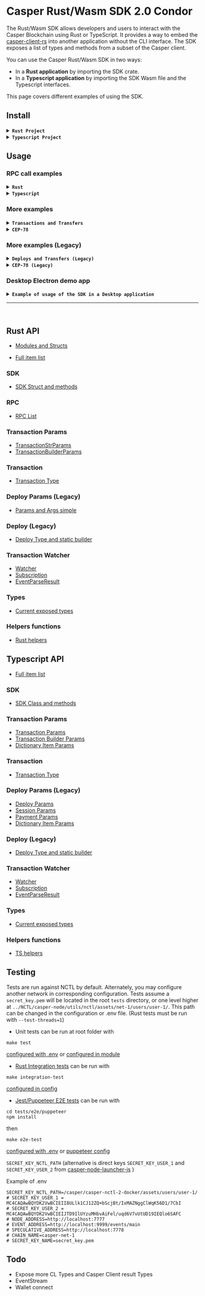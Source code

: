 # Casper Rust/Wasm SDK 2.0 Condor

The Rust/Wasm SDK allows developers and users to interact with the Casper Blockchain using Rust or TypeScript. It provides a way to embed the [casper-client-rs](https://github.com/casper-ecosystem/casper-client-rs) into another application without the CLI interface. The SDK exposes a list of types and methods from a subset of the Casper client.

You can use the Casper Rust/Wasm SDK in two ways:

- In a <strong>Rust application</strong> by importing the SDK crate.
- In a <strong>Typescript application</strong> by importing the SDK Wasm file and the Typescript interfaces.

This page covers different examples of using the SDK.

## Install

<details>
  <summary><strong><code>Rust Project</code></strong></summary>

## Rust Project

Add the SDK as a dependency of your project:

> Cargo.toml

```toml
casper-rust-wasm-sdk = { version = "2.0.0", git = "https://github.com/casper-ecosystem/rustSDK.git" }
```

## Usage

> main.rs

```rust
use casper_rust_wasm_sdk::{types::verbosity::Verbosity, SDK};

let sdk = SDK::new(
  Some("https://rpc.testnet.casperlabs.io".to_string()),
  Some(Verbosity::High)
);
```

</details>

<details>
  <summary><strong><code>Typescript Project</code></strong></summary>

## Typescript Project

You can directly use the content of the [pkg folder](pkg/) for a browser project or [pkg-nodejs](pkg-nodejs/) for a Node project.

Or you can use the [TODO][npm package](https://todo)

#### Build package with Wasm pack

If you want to compile the Wasm package from Rust you may need to install `wasm-pack` for ease of use.

```shell
curl https://rustwasm.github.io/wasm-pack/installer/init.sh -sSf | sh
```

```shell
$ make prepare
$ make pack
```

This will create a `pkg` and `pkg-nodejs` containing the Typescript interfaces. You can find more details about building the SDK for Javascript with `wasm-pack` in the [wasm-pack documention](https://rustwasm.github.io/docs/wasm-pack/commands/build.html).

This folder contains a Wasm binary, a JS wrapper file, Typescript types definitions, and a package.json file that you can load in your project.

```shell
$ tree pkg
pkg
├── casper_rust_wasm_sdk_bg.wasm
├── casper_rust_wasm_sdk_bg.wasm.d.ts
├── casper_rust_wasm_sdk.d.ts
├── casper_rust_wasm_sdk.js
├── LICENSE
├── package.json
└── README.md
```

## Usage

<details>
  <summary><strong><code>React</code></strong></summary>

## Web React

> package.json

```json
{
  "name": "my-react-app",
  "dependencies": {
    // This path is relative
    "casper-sdk": "file:pkg", // [TODO] Npm package
    ...
}
```

The React app needs to load the Wasm file through a dedicated `init()` method as per this example:

> App.tsx

```ts
import init, {
  SDK,
  Verbosity,
} from 'casper-sdk';

const node_address = 'https://rpc.testnet.casperlabs.io';
const verbosity = Verbosity.High;

function App() {
  const [wasm, setWasm] = useState(false);
  const fetchWasm = async () => {
    await init();
    setWasm(true);
  };

  useEffect(() => {
    initApp(); // take care here to initiate app only once and not on every effect
  }, []);

  const initApp = async () => {
  if (!wasm) {
    await fetchWasm();
  };

  const sdk = new SDK(node_address, verbosity);
  console.log(sdk);
  ...
}
```

#### Frontend React example

You can look at a very basic example of usage in the [React example app](examples/frontend/react/src/App.tsx).

```shell
$ cd ./examples/frontend/react
$ npm install
$ npm start
```

</details>
<details>
  <summary><strong><code>Angular</code></strong></summary>

## Web Angular

> package.json

```json
{
  "name": "my-angular-app",
  "dependencies": {
    // This path is relative
    "casper-sdk": "file:pkg", // [TODO] Npm package
    ...
}
```

The Angular app needs to load the Wasm file through a dedicated `init()` method as per this example. You can import it into a component through a service but it is advised to import it through a factory with the injection token [APP_INITIALIZER](https://angular.io/api/core/APP_INITIALIZER).

> wasm.factory.ts

```js
import init, { SDK, Verbosity } from 'casper-sdk';

export const SDK_TOKEN = new InjectionToken() < SDK > 'SDK';
export const WASM_ASSET_PATH =
  new InjectionToken() < string > 'wasm_asset_path';
export const NODE_ADDRESS = new InjectionToken() < string > 'node_address';
export const VERBOSITY = new InjectionToken() < Verbosity > 'verbosity';

type Params = {
  wasm_asset_path: string,
  node_address: string,
  verbosity: Verbosity,
};

export const fetchWasmFactory = async (params: Params): Promise<SDK> => {
  const wasm = await init(params.wasm_asset_path);
  return new SDK(params.node_address, params.verbosity);
};
```

> wasm.module.ts

```ts
import { NgModule } from '@angular/core';
import { CommonModule } from '@angular/common';
import { SDK_TOKEN, fetchWasmFactory, provideSafeAsync } from './wasm.factory';

const providers = provideSafeAsync(SDK_TOKEN, fetchWasmFactory);

@NgModule({
  imports: [CommonModule],
  providers,
})
export class WasmModule {}
```

You can look at a basic example of factory usage in the [Angular example app](examples/frontend/angular/libs/util/services/wasm/src/lib/wasm.factory.ts).

Add the SDK Wasm file to the assets of your project with the path parameter being ` wasm_asset_path:'assets/casper_rust_wasm_sdk_bg.wasm'`, Angular will then copy the file from `pkg` in `assets` on build making it available for the fetch Wasm factory.

> project.json

```json
"assets": [
  ...,
  {
    "input": "pkg",
    "glob": "casper_rust_wasm_sdk_bg.wasm",
    "output": "assets"
  }
]
```

#### Frontend Angular example

You can look at a more advanced example of usage in the [Angular example app](examples/frontend/angular/src/app/app.component.ts).

```shell
$ cd ./examples/frontend/angular
$ npm install
$ npm start
$ npm build
```

</details>

<details>
  <summary><strong><code>Node</code></strong></summary>

## Desktop Node

> package.json

```json
{
  "name": "my-node-app",
  "dependencies": {
    // This path is relative
    "casper-sdk": "file:pkg-nodejs", // [TODO] Npm package
    ...
}
```

The Node app loads the SDK with `require()`. You can find more details about building the SDK for [Node with wasm-pack](https://rustwasm.github.io/docs/wasm-bindgen/reference/deployment.html#nodejs).
Note that this method requires a version of Node.js with WebAssembly support, which is currently Node 8 and above.

> index.ts

```ts
// with require
const casper_sdk = require('casper-sdk');
const { SDK } = casper_sdk;

// or with import
import { SDK } from 'casper-sdk';

const node_address = 'https://rpc.integration.casperlabs.io';
const sdk = new SDK(node_address);
console.log(sdk);
```

#### Desktop Node example

You can look at a very basic example of usage in the [Node example app](examples/desktop/node/index.ts).

```shell
$ cd ./examples/desktop/node
$ npm install
$ npm start
```

</details>

</details>

## Usage

### RPC call examples

<details>
  <summary><strong><code>Rust</code></strong></summary>
<br>

You can find all RPC methods on the [RPC doc](https://casper-ecosystem.github.io/rustSDK/condor/api-rust/casper_rust_wasm_sdk/rpcs/). Below are several examples of RPC methods intended for use on Testnet.

#### Get transaction by transaction hash

```rust
use casper_rust_wasm_sdk::types::{
    transaction::Transaction, transaction_hash::TransactionHash,
};

let transaction_hash =
    TransactionHash::new("a8778b2e4bd1ad02c168329a1f6f3674513f4d350da1b5f078e058a3422ad0b9")
        .unwrap();

let finalized_approvals = true;
let get_transaction = sdk
    .get_transaction(transaction_hash, Some(finalized_approvals), None, None)
    .await;

let transaction: Transaction = get_transaction.unwrap().result.transaction.into();
let timestamp = transaction.timestamp();
let header = transaction.header();
let hash = transaction.hash();
println!("{timestamp} {header} {hash}");
```

#### Get deploy by deploy hash (legacy)

```rust
use casper_rust_wasm_sdk::types::deploy_hash::DeployHash;

let deploy_hash =
    DeployHash::new("a8778b2e4bd1ad02c168329a1f6f3674513f4d350da1b5f078e058a3422ad0b9")
        .unwrap();

let finalized_approvals = true;
let get_deploy = sdk
    .get_deploy(deploy_hash, Some(finalized_approvals), None, None)
    .await;

let deploy = get_deploy.unwrap().result.deploy;
let deploy_header = deploy.header();
let timestamp = deploy_header.timestamp();
println!("{timestamp}");
```

#### Get auction state information

```rust
let get_auction_info = sdk.get_auction_info(None, None, None).await;

let auction_state = get_auction_info.unwrap().result.auction_state;
let state_root_hash = auction_state.state_root_hash();
println!("{:?}", state_root_hash);
let block_height = auction_state.block_height();
println!("{block_height}");
```

#### Get peers from the network

```rust
let get_peers = sdk.get_peers(None, None).await;

let peers = get_peers.unwrap().result.peers;
for peer in &peers {
    println!("{:?}", peer)
}
```

#### Get the latest block information

```rust
let get_block = sdk.get_block(None, None, None).await;

let get_block = sdk.get_block(None, None, None).await;

let block = get_block
    .unwrap()
    .result
    .block_with_signatures
    .unwrap()
    .block;
let block_hash = block.hash();
println!("{:?}", block_hash);
println!("{:?}", block_hash);
```

You can find more examples by reading [Rust integration tests](../tests/integration/rust/src/tests/mod.rs).

</details>

<details>
  <summary><strong><code>Typescript</code></strong></summary>
<br>

You can find all RPC methods on the [RPC doc](https://casper-ecosystem.github.io/rustSDK/condor/api-wasm/classes/SDK.html). Below are several examples of RPC methods intended for use on Testnet.

#### Get transaction by transaction hash

```ts
import { Transaction } from 'casper-sdk';

const transaction_hash_as_string =
  '94b3e6253a4448138fb8b637bd0ca0604270d2f5664f7c221d67eae568fcd668';
const finalized_approvals = true;

const get_transaction_options = sdk.get_transaction_options({
  transaction_hash_as_string,
  finalized_approvals,
});

const transaction_result = await sdk.get_transaction(get_transaction_options);

const transaction: Transaction = transaction_result.transaction;
const timestamp = transaction.timestamp;
const header = transaction.header;
const hash = transaction.hash.toString();
console.log(timestamp, header, hash);
```

#### Get deploy by deploy hash (legacy)

```ts
const deploy_hash_as_string =
  'a8778b2e4bd1ad02c168329a1f6f3674513f4d350da1b5f078e058a3422ad0b9';
const finalized_approvals = true;

const get_deploy_options = sdk.get_deploy_options({
  deploy_hash_as_string,
  finalized_approvals,
});

const deploy_result = await sdk.get_deploy(get_deploy_options);

const deploy = deploy_result.deploy;
const timestamp = deploy.timestamp();
const header = deploy.toJson().header; // DeployHeader type not being exposed right now by the SDK you can convert every type to JSON
const hash = deploy.hash.toString();
console.log(timestamp, header, hash);
```

#### Get auction state information

```ts
const get_auction_info = await sdk.get_auction_info();

const auction_state = get_auction_info.auction_state;
const state_root_hash = auction_state.state_root_hash.toString();
const block_height = auction_state.block_height.toString();
console.log(state_root_hash, block_height);
```

#### Get peers from the network

```ts
const get_peers = await sdk.get_peers();

const peers = get_peers.peers;
peers.forEach((peer) => {
  console.log(peer);
});
```

#### Get the latest block information

```ts
const get_block = await sdk.get_block();

let block = get_block.block;
let block_hash = block.hash;
console.log(block_hash);
```

You can find more examples in [NodeJs examples](../examples/desktop/node/index.ts) or in the [Angular example app](../examples/frontend/angular/src/app/app.component.ts) or in the [React example app](../examples/frontend/react/src/App.tsx) or by reading [Puppeteer e2e tests](../tests/e2e/puppeteer/tests.spec.ts).

</details>

### More examples

<details>
  <summary><strong><code>Transactions and Transfers</code></strong></summary>
<br>

<details>
    <summary>Making a <strong>Transfer</strong> transaction</summary>

#### Rust

```rust
use casper_rust_wasm_sdk::types::transaction_params::transaction_str_params::TransactionStrParams;

pub const CHAIN_NAME: &str = "integration-test";
pub const PUBLIC_KEY: &str =
    "0169d8d607f3ba04c578140398ceb1bd5296c653f965256bd7097982b9026c5129";
pub const PAYMENT_AMOUNT: &str = "100000000";
pub const TRANSFER_AMOUNT: &str = "2500000000";
pub const TTL: &str = "1h";
pub const TARGET_ACCOUNT: &str =
    "01868e06026ba9c8695f6f3bb10d44782004dbc144ff65017cf484436f9cf7b0f6";

let transaction_params = TransactionStrParams::default();
transaction_params.set_chain_name(CHAIN_NAME);
transaction_params.set_initiator_addr(PUBLIC_KEY);
transaction_params.set_ttl(Some(TTL.to_string()));
transaction_params.set_payment_amount(PAYMENT_AMOUNT);

let make_transfer_transaction = sdk
    .make_transfer_transaction(
        None, // optional maybe_source
        TARGET_ACCOUNT,
        TRANSFER_AMOUNT,
        transaction_params,
        None, // optional transfer_id
    )
    .unwrap();
println!("{:?}", make_transfer_transaction.timestamp());
```

#### Typescript

```ts
import { TransactionStrParams } from 'casper-sdk';

const chain_name = 'integration-test';
const public_key =
  '0169d8d607f3ba04c578140398ceb1bd5296c653f965256bd7097982b9026c5129';
const secret_key = undefined;
const timestamp = getTimestamp(); // or Date.now().toString(); // or undefined
const ttl = '1h'; // or undefined
const payment_amount = '100000000';
const transfer_amount = '2500000000';
const target_account =
  '0187adb3e0f60a983ecc2ddb48d32b3deaa09388ad3bc41e14aeb19959ecc60b54';

const transaction_params = new TransactionStrParams(
  chain_name,
  public_key,
  secret_key,
  timestamp,
  ttl
);

transaction_params.payment_amount = payment_amount;

const make_transfer_transaction = sdk.make_transfer_transaction(
  undefined, // Optional maybe_source
  target_account,
  transfer_amount,
  transaction_params
);
const make_transfer_transaction_as_json = make_transfer_transaction.toJson();
console.log(make_transfer_transaction_as_json);
```

</details>

<details>
    <summary>Sending a <strong>Transfer</strong> transaction (alias for: make + put)</summary>
<br>

Sends a [`Transfer Transaction`] to the network for execution. (Alias for make_transfer_transaction + put_transaction)

#### Rust

```rust
use casper_rust_wasm_sdk::types::transaction_params::transaction_str_params::TransactionStrParams;

pub const CHAIN_NAME: &str = "integration-test";
pub const PUBLIC_KEY: &str =
    "0169d8d607f3ba04c578140398ceb1bd5296c653f965256bd7097982b9026c5129";
pub const SECRET_KEY: &str = r#"-----BEGIN PRIVATE KEY-----
-----END PRIVATE KEY-----"#;
pub const PAYMENT_AMOUNT: &str = "100000000";
pub const TRANSFER_AMOUNT: &str = "2500000000";
pub const TTL: &str = "1h";
pub const TARGET_ACCOUNT: &str =
    "01868e06026ba9c8695f6f3bb10d44782004dbc144ff65017cf484436f9cf7b0f6";

let transaction_params = TransactionStrParams::default();
transaction_params.set_chain_name(CHAIN_NAME);
transaction_params.set_secret_key(SECRET_KEY);
transaction_params.set_ttl(Some(TTL.to_string()));
transaction_params.set_payment_amount(PAYMENT_AMOUNT);

let transfer = sdk
    .transfer_transaction(
        None, // optional maybe_source
        TARGET_ACCOUNT,
        TRANSFER_AMOUNT,
        transaction_params,
        None, // optional transfer_id
        None,
        None,
    )
    .await;
println!("{:?}", transfer.as_ref().unwrap().result.transaction_hash.to_hex_string());
```

#### Typescript

```ts
import { TransactionStrParams, getTimestamp } from 'casper-sdk';

const chain_name = 'casper-net-1';
const public_key =
  '0169d8d607f3ba04c578140398ceb1bd5296c653f965256bd7097982b9026c5129';
const secret_key = `-----BEGIN PRIVATE KEY-----
-----END PRIVATE KEY-----`;
const timestamp = getTimestamp(); // or Date.now().toString(); // or undefined
const ttl = '1h'; // or undefined
const payment_amount = '100000000';
const transfer_amount = '2500000000';
const target_account =
  '0187adb3e0f60a983ecc2ddb48d32b3deaa09388ad3bc41e14aeb19959ecc60b54';

const transaction_params = new TransactionStrParams(
  chain_name,
  public_key,
  secret_key,
  timestamp,
  ttl
);

transaction_params.payment_amount = payment_amount;

const transfer_transaction_result = await sdk.transfer_transaction(
  undefined, // Optional maybe_source
  target_account,
  transfer_amount,
  transaction_params
);
const transfer_transaction_result_as_json =
  transfer_transaction_result.toJson();
console.log(transfer_transaction_result_as_json);
const transaction_hash =
  transfer_transaction_result.transaction_hash.toString();
console.log(transaction_hash);
```

</details>

<details>
    <summary>Making a <strong>Session</strong> transaction</summary>

#### Rust

```rust
use casper_rust_wasm_sdk::types::{
    addressable_entity_hash::AddressableEntityHash,
    transaction_params::{
        transaction_builder_params::TransactionBuilderParams,
        transaction_str_params::TransactionStrParams,
    },
};

pub const CHAIN_NAME: &str = "integration-test";
pub const PUBLIC_KEY: &str =
    "0169d8d607f3ba04c578140398ceb1bd5296c653f965256bd7097982b9026c5129";
pub const PAYMENT_AMOUNT: &str = "5000000000";
pub const ENTITY_HASH: &str =
    "5be5b0ef09a7016e11292848d77f539e55791cb07a7012fbc336b1f92a4fe743";
pub const ENTRY_POINT: &str = "set_variables";
pub const TTL: &str = "1h";

let transaction_params = TransactionStrParams::default();
transaction_params.set_chain_name(CHAIN_NAME);
transaction_params.set_initiator_addr(PUBLIC_KEY);
transaction_params.set_ttl(Some(TTL.to_string()));
transaction_params.set_payment_amount(PAYMENT_AMOUNT);

let entity_hash = AddressableEntityHash::new(ENTITY_HASH).unwrap();
let builder_params = TransactionBuilderParams::new_invocable_entity(entity_hash, ENTRY_POINT);

let transaction = sdk
    .make_transaction(builder_params, transaction_params)
    .unwrap();
println!("{:?}", transaction.timestamp());
```

#### Typescript

```ts
import {
  TransactionStrParams,
  TransactionBuilderParams,
  AddressableEntityHash,
} from 'casper-sdk';

const chain_name = 'integration-test';
const public_key =
  '0169d8d607f3ba04c578140398ceb1bd5296c653f965256bd7097982b9026c5129';
const payment_amount = '5000000000';
const entity_hash_hex_string =
  '5be5b0ef09a7016e11292848d77f539e55791cb07a7012fbc336b1f92a4fe743';
const entry_point = 'set_variables';

const transaction_params = new TransactionStrParams(chain_name, public_key);
transaction_params.payment_amount = payment_amount;

let entity_hash = new AddressableEntityHash(entity_hash_formatted_string);
let builder_params = TransactionBuilderParams.newInvocableEntity(
  entity_hash,
  entry_point
);

const transaction = sdk.make_transaction(builder_params, transaction_params);
const transaction_as_json = transaction.toJson();
console.log(transaction_as_json);
```

</details>

<details>
    <summary>Sending a <strong>Session</strong> transaction (alias for: make + put)</summary>
<br>

Sends a [`Transaction`] to the network for execution. (Alias for make_transaction + put_transaction)

#### Rust

```rust
let sdk = SDK::new(
    Some("http://127.0.0.1:11101".to_string()),
    Some(Verbosity::High),
);

use casper_rust_wasm_sdk::types::{
    addressable_entity_hash::AddressableEntityHash,
    transaction_params::{
        transaction_builder_params::TransactionBuilderParams,
        transaction_str_params::TransactionStrParams,
    },
};

pub const CHAIN_NAME: &str = "casper-net-1";
pub const PUBLIC_KEY: &str =
    "0169d8d607f3ba04c578140398ceb1bd5296c653f965256bd7097982b9026c5129";
pub const SECRET_KEY: &str = r#"-----BEGIN PRIVATE KEY-----
-----END PRIVATE KEY-----"#;
pub const PAYMENT_AMOUNT: &str = "5000000000";
pub const ENTITY_HASH: &str =
    "5be5b0ef09a7016e11292848d77f539e55791cb07a7012fbc336b1f92a4fe743";
pub const ENTRY_POINT: &str = "set_variables";
pub const TTL: &str = "1h";

let transaction_params = TransactionStrParams::default();
transaction_params.set_chain_name(CHAIN_NAME);
transaction_params.set_initiator_addr(PUBLIC_KEY);
transaction_params.set_secret_key(SECRET_KEY);
transaction_params.set_ttl(Some(TTL.to_string()));
transaction_params.set_payment_amount(PAYMENT_AMOUNT);

let entity_hash = AddressableEntityHash::new(ENTITY_HASH).unwrap();
let builder_params = TransactionBuilderParams::new_invocable_entity(entity_hash, ENTRY_POINT);

let transaction = sdk.transaction(builder_params, transaction_params, None, None).await;
println!(
    "{:?}",
    transaction.as_ref().unwrap().result.transaction_hash
);
```

#### Typescript

```ts
import {
  TransactionStrParams,
  TransactionBuilderParams,
  AddressableEntityHash,
} from 'casper-sdk';

const chain_name = 'casper-net-1';
const public_key =
  '0169d8d607f3ba04c578140398ceb1bd5296c653f965256bd7097982b9026c5129';
const secret_key = `-----BEGIN PRIVATE KEY-----
-----END PRIVATE KEY-----`;
const payment_amount = '5000000000';
const entity_hash_hex_string =
  '5be5b0ef09a7016e11292848d77f539e55791cb07a7012fbc336b1f92a4fe743';
const entry_point = 'set_variables';

const transaction_params = new TransactionStrParams(
  chain_name,
  public_key,
  secret_key
);
transaction_params.payment_amount = payment_amount;

let entity_hash = new AddressableEntityHash(entity_hash_hex_string);
let builder_params = TransactionBuilderParams.newInvocableEntity(
  entity_hash,
  entry_point
);

const transaction_result = await sdk.transaction(
  builder_params,
  transaction_params
);
const transaction_result_as_json = transaction_result.toJson();
console.log(transaction_result_as_json);
```

</details>

<details>
    <summary><strong>Put</strong> Transaction</summary>

#### Rust

Puts a [`Transaction`] to the network for execution.

```rust
use casper_rust_wasm_sdk::types::{
    addressable_entity_hash::AddressableEntityHash,
    transaction_params::{
        transaction_builder_params::TransactionBuilderParams,
        transaction_str_params::TransactionStrParams,
    },
};

pub const CHAIN_NAME: &str = "casper-net-1";
pub const SECRET_KEY: &str = r#"-----BEGIN PRIVATE KEY-----
-----END PRIVATE KEY-----"#;
let initiator_addr: &str = &public_key_from_secret_key(SECRET_KEY).unwrap();
pub const PAYMENT_AMOUNT: &str = "5000000000";
pub const ENTITY_HASH: &str =
    "5be5b0ef09a7016e11292848d77f539e55791cb07a7012fbc336b1f92a4fe743";
pub const ENTRY_POINT: &str = "set_variables";
pub const TTL: &str = "1h";

let transaction_params = TransactionStrParams::default();
transaction_params.set_chain_name(CHAIN_NAME);
transaction_params.set_initiator_addr(initiator_addr); // sender account
transaction_params.set_secret_key(SECRET_KEY);
transaction_params.set_ttl(Some(TTL.to_string())); // optional TTL
transaction_params.set_payment_amount(PAYMENT_AMOUNT);

let entity_hash = AddressableEntityHash::new(ENTITY_HASH).unwrap();
let builder_params = TransactionBuilderParams::new_invocable_entity(entity_hash, ENTRY_POINT);

let transaction = Transaction::new_session(builder_params, transaction_params).unwrap();

let put_transaction = sdk.put_transaction(transaction, None, None).await;
println!(
    "{:?}",
    put_transaction.as_ref().unwrap().result.transaction_hash
);
```

Puts a [`Transfer Transaction`] to the network for execution.

```rust
use casper_rust_wasm_sdk::types::transaction_params::transaction_str_params::TransactionStrParams;

pub const CHAIN_NAME: &str = "casper-net-1";
pub const SECRET_KEY: &str = r#"-----BEGIN PRIVATE KEY-----
-----END PRIVATE KEY-----"#;
let initiator_addr: &str = &public_key_from_secret_key(SECRET_KEY).unwrap();
pub const PAYMENT_AMOUNT: &str = "100000000";
pub const TRANSFER_AMOUNT: &str = "2500000000";
pub const TARGET_ACCOUNT: &str =
    "01868e06026ba9c8695f6f3bb10d44782004dbc144ff65017cf484436f9cf7b0f6";
pub const TTL: &str = "1h";

let transaction_params = TransactionStrParams::default();
transaction_params.set_chain_name(CHAIN_NAME);
transaction_params.set_initiator_addr(initiator_addr);
transaction_params.set_secret_key(SECRET_KEY);
transaction_params.set_payment_amount(PAYMENT_AMOUNT);
transaction_params.set_ttl(Some(TTL.to_string()));

let transfer_transaction = Transaction::new_transfer(
    None,
    TARGET_ACCOUNT,
    TRANSFER_AMOUNT,
    transaction_params,
    None,
)
.unwrap();

let put_transaction = sdk.put_transaction(transfer_transaction, None, None).await;
println!(
    "{:?}",
    put_transaction.as_ref().unwrap().result.transaction_hash
);
```

#### Typescript

Puts a [`Transaction`] to the network for execution.

```ts
import {
  TransactionStrParams,
  TransactionBuilderParams,
  AddressableEntityHash,
} from 'casper-sdk';

const chain_name = 'casper-net-1';
const public_key =
  '0169d8d607f3ba04c578140398ceb1bd5296c653f965256bd7097982b9026c5129';
const secret_key = `-----BEGIN PRIVATE KEY-----
-----END PRIVATE KEY-----`;
const payment_amount = '5000000000';
const entity_hash_formatted_string =
  'addressable-entity-5be5b0ef09a7016e11292848d77f539e55791cb07a7012fbc336b1f92a4fe743';
const entry_point = 'set_variables';

const transaction_params = new TransactionStrParams(
  chain_name,
  public_key,
  secret_key
);
transaction_params.payment_amount = payment_amount;

let entity_hash = AddressableEntityHash.fromFormattedStr(
  entity_hash_formatted_string
);
let builder_params = TransactionBuilderParams.newInvocableEntity(
  entity_hash,
  entry_point
);

const transaction = Transaction.newSession(builder_params, transaction_params);
const put_transaction_result = await sdk.put_transaction(transaction);
const put_transaction_result_as_json = put_transaction_result.toJson();
console.log(put_transaction_result_as_json);
```

Puts a [`Transfer Transaction`] to the network for execution.

```ts
import { Transaction, TransactionStrParams } from 'casper-sdk';

const chain_name = 'casper-net-1';
const public_key =
  '0169d8d607f3ba04c578140398ceb1bd5296c653f965256bd7097982b9026c5129';
const secret_key = `-----BEGIN PRIVATE KEY-----
-----END PRIVATE KEY-----`;
const payment_amount = '100000000';
const transfer_amount = '2500000000';
const target_account =
  '0187adb3e0f60a983ecc2ddb48d32b3deaa09388ad3bc41e14aeb19959ecc60b54';

const transfer_params = new TransactionStrParams(
  chain_name,
  public_key,
  secret_key
);

transfer_params.payment_amount = payment_amount;

const transfer_transaction = Transaction.newTransfer(
  undefined, // optional maybe_source
  target_account,
  transfer_amount,
  transfer_params
);

const put_transaction_result = await sdk.put_transaction(transfer_transaction);
const put_transaction_result_as_json = put_transaction_result.toJson();
console.log(put_transaction_result_as_json);
```

</details>

<details>
    <summary><strong>Sign</strong> Transaction</summary>

#### Rust

```rust
pub const SECRET_KEY: &str = "MC4CAQAwBQYDK2VwBCIEII8ULlk1CJ12ZQ+bScjBt/IxMAZNggClWqK56D1/7CbI";
... //  same code as 'Making a Session/Transfer Transaction' example
let unsigned_transaction = sdk.make_transaction(builder_params, transaction_params).unwrap();
let signed_transaction = unsigned_transaction.sign(SECRET_KEY);
```

#### Typescript

```ts
const secret_key = 'MC4CAQAwBQYDK2VwBCIEII8ULlk1CJ12ZQ+bScjBt/IxMAZNggClWqK56D1/7CbI';
... //  same code as 'Making a Session/Transfer Transaction' example
const unsigned_transaction = sdk.make_transaction(builder_params, transaction_params);
const signed_transaction = unsigned_transaction.sign(secret_key);
```

</details>

<details>
    <summary><strong>Wait</strong> Transaction</summary>

#### Rust

Developers using Rust can utilize the wait_transaction function to wait for a specific transaction event. This is achieved by providing the desired event URL, transaction hash, and an optional timeout duration. Once the transaction is processed, the resulting data, such as the transaction's cost, can be easily accessed and utilized in subsequent logic.

```rust
pub const DEFAULT_EVENT_ADDRESS: &str = "http://127.0.0.1:18101/events";

let transaction_hash = "c94ff7a9f86592681e69c1d8c2d7d2fed89fd1a922faa0ae74481f8458af2ee4";

let timeout_duration = None; // Some(30000) for 30s instead of default timeout duration of 60s

// Wait for transaction
let event_parse_result = sdk
    .wait_transaction(DEFAULT_EVENT_ADDRESS, &transaction_hash, timeout_duration)
    .await
    .unwrap();
let transaction_processed = event_parse_result.body.unwrap().get_transaction_processed();
println!("{:?}", transaction_processed);
```

#### Typescript

In TypeScript, the waitTransaction function provides a similar capability to wait for a specific transaction event. Developers can leverage this function by specifying the event address, transaction hash, and an optional timeout duration. The received EventParseResult object can then be processed to extract valuable information, such as the cost of the transaction.

```ts
const events_address = 'http://127.0.0.1:18101/events';

const transaction_hash =
  'c94ff7a9f86592681e69c1d8c2d7d2fed89fd1a922faa0ae74481f8458af2ee4';

const timeout_duration = undefined; // 30000 for 30s instead of default timeout duration of 60s

// Wait for transaction
const eventParseResult: EventParseResult = await sdk.waitTransaction(
  events_address,
  transaction_hash,
  timeout_duration
);
console.log(eventParseResult.body.transaction_processed);
const cost =
  eventParseResult.body?.transaction_processed?.execution_result.Success?.cost;
console.log(`transaction cost ${cost}`);
```

</details>

<details>
    <summary><strong>Watch</strong> Transaction</summary>

#### Rust

The watch_transaction functionality facilitates actively monitoring transaction events. By creating a transaction watcher, developers can subscribe to specific transaction hashes and define custom callback functions to handle these events. The watcher is then started, and as transaction events occur, the specified callback functions are executed. This mechanism enables real-time responsiveness to transaction events within Rust applications.

```rust
use casper_rust_wasm_sdk::watcher::{
    Subscription, EventHandlerFn,
};

pub const DEFAULT_EVENT_ADDRESS: &str = "http://127.0.0.1:18101/events";

let transaction_hash = "c94ff7a9f86592681e69c1d8c2d7d2fed89fd1a922faa0ae74481f8458af2ee4";

let timeout_duration = None; // Some(30000) for 30s instead of default timeout duration of 60s

// Creates a watcher instance
let mut watcher = sdk.watch_transaction(DEFAULT_EVENT_ADDRESS, timeout_duration);

// Create a callback function handler of your design
let event_handler_fn = get_event_handler_fn(transaction_hash.to_string());

let mut subscriptions: Vec<Subscription> = vec![];
subscriptions.push(Subscription::new(
    transaction_hash.to_string(),
    EventHandlerFn::new(event_handler_fn),
));

// Subscribe and start watching
let _ = watcher.subscribe(subscriptions);
let results = watcher.start().await;
watcher.stop();
println!("{:?}", results);
```

#### Typescript

Similarly, TypeScript developers can utilize the watchTransaction function to actively watch for transaction events on the Casper blockchain. By creating a transaction watcher and defining callback functions, developers can subscribe to specific transaction hashes and respond dynamically as events unfold.

```ts
import { EventParseResult, Subscription } from 'casper-sdk';

const events_address = 'http://127.0.0.1:18101/events';

const transaction_hash =
  'c94ff7a9f86592681e69c1d8c2d7d2fed89fd1a922faa0ae74481f8458af2ee4';

// Creates a watcher instance
const watcher = sdk.watchTransaction(events_address);

// Create a callback function handler of your design
const getEventHandlerFn = (transactionHash: string) => {
  const eventHandlerFn = (eventParseResult: EventParseResult) => {
    console.log(`callback for ${transactionHash}`);
    if (eventParseResult.err) {
      return false;
    } else if (
      eventParseResult.body?.transaction_processed?.execution_result.Success
    ) {
      console.log(
        eventParseResult.body?.transaction_processed?.execution_result.Success
      );
      return true;
    } else {
      console.error(
        eventParseResult.body?.transaction_processed?.execution_result.Failure
      );
      return false;
    }
  };
  return eventHandlerFn;
};

const eventHandlerFn = getEventHandlerFn(transaction_hash);

const subscription: Subscription = new Subscription(
  transaction_hash,
  eventHandlerFn
);
const subscriptions: Subscription[] = [subscription];

// Subscribe and start watching
watcher.subscribe(subscriptions);
const results = await watcher.start();
watcher.stop();
console.log(results);
```

</details>

</details>

<details>
    <summary><strong><code>CEP-78</code></strong></summary>

#### Install

- <strong>Rust</strong>

```rust
use casper_rust_wasm_sdk::{
    helpers::json_pretty_print,
    types::{
        transaction_hash::TransactionHash,
        transaction_params::transaction_str_params::TransactionStrParams,
    },
};

use std::{time, time::Duration};

pub const CHAIN_NAME: &str = "casper-net-1";
pub const PUBLIC_KEY: &str =
    "0169d8d607f3ba04c578140398ceb1bd5296c653f965256bd7097982b9026c5129";
pub const SECRET_KEY: &str = r#"-----BEGIN PRIVATE KEY-----
-----END PRIVATE KEY-----"#;
pub const ARGS_JSON: &str = r#"[
{"name": "collection_name", "type": "String", "value": "enhanced-nft-1"},
{"name": "collection_symbol", "type": "String", "value": "ENFT-1"},
{"name": "total_token_supply", "type": "U64", "value": 10},
{"name": "ownership_mode", "type": "U8", "value": 0},
{"name": "nft_kind", "type": "U8", "value": 1},
{"name": "allow_minting", "type": "Bool", "value": true},
{"name": "owner_reverse_lookup_mode", "type": "U8", "value": 0},
{"name": "nft_metadata_kind", "type": "U8", "value": 2},
{"name": "identifier_mode", "type": "U8", "value": 0},
{"name": "metadata_mutability", "type": "U8", "value": 0},
{"name": "events_mode", "type": "U8", "value": 1}
]"#;
pub const PAYMENT_AMOUNT_CONTRACT_CEP78: &str = "500000000000";
pub const CEP78_CONTRACT: &str = "cep78.wasm";
pub const DEPLOY_TIME: Duration = time::Duration::from_millis(45000);
pub const DEFAULT_EVENT_ADDRESS: &str = "http://127.0.0.1:18101/events";

let transaction_params = TransactionStrParams::default();
transaction_params.set_chain_name(CHAIN_NAME);
transaction_params.set_initiator_addr(PUBLIC_KEY);
transaction_params.set_secret_key(SECRET_KEY);
transaction_params.set_session_args_json(ARGS_JSON);
transaction_params.set_payment_amount(PAYMENT_AMOUNT_CONTRACT_CEP78);

let file_path = CEP78_CONTRACT;
let transaction_bytes = match read_wasm_file(file_path) {
    Ok(transaction_bytes) => transaction_bytes,
    Err(err) => {
        vec![]
        // return Err(format!("Error reading file {}: {:?}", file_path, err));
    }
};

let install = sdk
    .install(transaction_params, transaction_bytes.into(), None)
    .await;

let transaction_hash = install.as_ref().unwrap().result.transaction_hash;
println!("{:?}", transaction_hash);

let transaction_hash_as_string = transaction_hash.to_hex_string();
println!("wait transaction_hash {}", transaction_hash_as_string);
let event_parse_result: EventParseResult = sdk
    .wait_transaction(DEFAULT_EVENT_ADDRESS, &transaction_hash_as_string, None)
    .await
    .unwrap();
println!("{:?}", event_parse_result);

let finalized_approvals = true;

let get_transaction = sdk
    .get_transaction(
        transaction_hash.into(),
        Some(finalized_approvals),
        None,
        None,
    )
    .await
    .unwrap();
let result = json_pretty_print(
    get_transaction.result.transaction.approvals(),
    Some(Verbosity::Low),
);
println!("approvals {result}");

let result = transaction_hash.to_hex_string();
println!("processed transaction hash {result}");
```

with

```rust
fn read_wasm_file(file_path: &str) -> Result<Vec<u8>, io::Error> {
    let root_path = Path::new("./wasm/");
    let path = root_path.join(file_path);
    let mut file = File::open(path)?;
    let mut buffer = Vec::new();
    file.read_to_end(&mut buffer)?;
    Ok(buffer)
}
```

- <strong>Typescript</strong>

```ts
import {
  ...
  TransactionStrParams,
  publicKeyFromSecretKey,
  Bytes,
} from 'casper-sdk';

const chain_name = 'casper-net-1';
  const secret_key = `-----BEGIN PRIVATE KEY-----
-----END PRIVATE KEY-----`;
const initiator_addr = publicKeyFromSecretKey(secret_key);
const transaction_params = new TransactionStrParams(chain_name, initiator_addr, secret_key);
transaction_params.session_args_json = JSON.stringify([
  {"name": "collection_name", "type": "String", "value": "enhanced-nft-1"},
  {"name": "collection_symbol", "type": "String", "value": "ENFT-1"},
  {"name": "total_token_supply", "type": "U64", "value": 10},
  {"name": "ownership_mode", "type": "U8", "value": 0},
  {"name": "nft_kind", "type": "U8", "value": 1},
  {"name": "allow_minting", "type": "Bool", "value": true},
  {"name": "owner_reverse_lookup_mode", "type": "U8", "value": 0},
  {"name": "nft_metadata_kind", "type": "U8", "value": 2},
  {"name": "identifier_mode", "type": "U8", "value": 0},
  {"name": "metadata_mutability", "type": "U8", "value": 0},
  {"name": "events_mode", "type": "U8", "value": 1}
]);
transaction_params.payment_amount = '500000000000';

const buffer = await loadFile();
const wasm = buffer && new Uint8Array(buffer);
const wasmBuffer = wasm?.buffer;
if (!wasmBuffer) {
  console.error('Failed to read wasm file.');
  return;
}

const install_result = await sdk.install(
  transaction_params,
  Bytes.fromUint8Array(wasm)
);
const install_result_as_json = install_result.toJson();
console.log(install_result_as_json);
const transaction_hash = install_result.transaction_hash.toString();
console.log(transaction_hash);
```

with

```ts
async function loadFile() {
  try {
    const fileBuffer = await fs.readFile('cep78.wasm');
    return fileBuffer.buffer; // Returns an ArrayBuffer
  } catch (error) {
    throw new Error('Error reading file: ' + error.message);
  }
}
```

#### Mint

- <strong>Rust</strong>

```rust
use casper_rust_wasm_sdk::types::{
    addressable_entity_hash::AddressableEntityHash,
    transaction_params::{
        transaction_builder_params::TransactionBuilderParams,
        transaction_str_params::TransactionStrParams,
    },
};

pub const CHAIN_NAME: &str = "casper-net-1";
pub const PUBLIC_KEY: &str =
    "0169d8d607f3ba04c578140398ceb1bd5296c653f965256bd7097982b9026c5129";
pub const SECRET_KEY: &str = r#"-----BEGIN PRIVATE KEY-----
    -----END PRIVATE KEY-----"#;
pub const ENTITY_HASH: &str =
    "5be5b0ef09a7016e11292848d77f539e55791cb07a7012fbc336b1f92a4fe743";
pub const ENTRYPOINT_MINT: &str = "mint";
pub const TOKEN_OWNER: &str =
    "account-hash-878985c8c07064e09e67cc349dd21219b8e41942a0adc4bfa378cf0eace32611";
pub const PAYMENT_AMOUNT: &str = "5000000000";

let mut transaction_params = TransactionStrParams::default();
transaction_params.set_chain_name(CHAIN_NAME);
transaction_params.set_initiator_addr(PUBLIC_KEY);
transaction_params.set_secret_key(SECRET_KEY);
transaction_params.set_payment_amount(PAYMENT_AMOUNT);
let args = Vec::from([
    "token_meta_data:String='test_meta_data'".to_string(),
    format!("token_owner:Key='{TOKEN_OWNER}'").to_string(),
]);
transaction_params.set_session_args_simple(args);

let entity_hash = AddressableEntityHash::new(ENTITY_HASH).unwrap();
let builder_params =
    TransactionBuilderParams::new_invocable_entity(entity_hash, ENTRYPOINT_MINT);

let call_entrypoint = sdk
    .call_entrypoint(builder_params, transaction_params, None)
    .await;
let transaction_hash_result = call_entrypoint
    .as_ref()
    .unwrap()
    .result
    .transaction_hash;
let transaction_hash = transaction_hash_result.to_hex_string();
println!("watch transaction_hash {transaction_hash}");
```

- <strong>Typescript</strong>

```ts
import {
  ...
  TransactionStrParams,
  publicKeyFromSecretKey,
  Bytes,
  AddressableEntityHash,
} from 'casper-sdk';

const chain_name = 'casper-net-1';
const secret_key = '';
const initiator_addr = publicKeyFromSecretKey(secret_key);
const entity_hash_formatted_string =
  'addressable-entity-5be5b0ef09a7016e11292848d77f539e55791cb07a7012fbc336b1f92a4fe743';
const entry_point = 'mint';
const payment_amount = '5000000000';
const token_owner = 'account-hash-878985c8c07064e09e67cc349dd21219b8e41942a0adc4bfa378cf0eace32611';

const transaction_params = new TransactionStrParams(chain_name, initiator_addr, secret_key);
transaction_params.session_args_simple = ["token_meta_data:String='test_meta_data'", `token_owner:Key='${token_owner}'`];
transaction_params.payment_amount = payment_amount;

let entity_hash = AddressableEntityHash.fromFormattedStr(entity_hash_formatted_string);
let builder_params = TransactionBuilderParams.newInvocableEntity(entity_hash, entry_point);

const call_entrypoint_result = await sdk.call_entrypoint(
  builder_params,
  transaction_params
);
const call_entrypoint_result_as_json = call_entrypoint_result.toJson();
console.log(call_entrypoint_result_as_json);
const transaction_hash = call_entrypoint_result.transaction_hash.toString();
console.log(transaction_hash);
```

</details>

### More examples (Legacy)

<details>
  <summary><strong><code>Deploys and Transfers (Legacy)</code></strong></summary>
<br>

<details>
    <summary>Making a Transfer</summary>

#### Rust

```rust
use casper_rust_wasm_sdk::types::deploy_params::{
    deploy_str_params::DeployStrParams, payment_str_params::PaymentStrParams,
};

pub const CHAIN_NAME: &str = "integration-test";
pub const PUBLIC_KEY: &str =
    "0169d8d607f3ba04c578140398ceb1bd5296c653f965256bd7097982b9026c5129";
pub const PAYMENT_AMOUNT: &str = "100000000";
pub const TRANSFER_AMOUNT: &str = "2500000000";
pub const TTL: &str = "1h";
pub const TARGET_ACCOUNT: &str =
    "01868e06026ba9c8695f6f3bb10d44782004dbc144ff65017cf484436f9cf7b0f6";

let deploy_params = DeployStrParams::new(
    CHAIN_NAME,
    PUBLIC_KEY,            // sender account
    None,                  // optional secret key to sign transfer deploy
    None,                  // optional timestamp
    Some(TTL.to_string()), // optional TTL
);

let payment_params = PaymentStrParams::default();
payment_params.set_payment_amount(PAYMENT_AMOUNT);

let make_transfer = sdk
    .make_transfer(
        TRANSFER_AMOUNT,
        TARGET_ACCOUNT, // target account
        None,           // optional transfer_id
        deploy_params,
        payment_params,
    )
    .unwrap();
println!("{:?}", make_transfer.header().timestamp());
```

#### Typescript

```ts
import { DeployStrParams, PaymentStrParams, getTimestamp } from 'casper-sdk';

const chain_name = 'integration-test';
const public_key =
  '0169d8d607f3ba04c578140398ceb1bd5296c653f965256bd7097982b9026c5129';
const secret_key = undefined;
const timestamp = getTimestamp(); // or Date.now().toString(); // or undefined
const ttl = '1h'; // or undefined
const payment_amount = '100000000';
const transfer_amount = '2500000000';
const target_account =
  '0187adb3e0f60a983ecc2ddb48d32b3deaa09388ad3bc41e14aeb19959ecc60b54';

const deploy_params = new DeployStrParams(
  chain_name,
  public_key,
  secret_key,
  timestamp,
  ttl
);

const payment_params = new PaymentStrParams(payment_amount);

const transfer_deploy = sdk.make_transfer(
  transfer_amount,
  target_account,
  undefined, // transfer_id
  deploy_params,
  payment_params
);
const transfer_deploy_as_json = transfer_deploy.toJson();
console.log(transfer_deploy_as_json);
```

</details>

<details>
    <summary>Transfer</summary>
<br>

Sends a [`Transfer Deploy`] to the network for execution. (Alias for make_transfer + put_deploy)

#### Rust

```rust
use casper_rust_wasm_sdk::types::deploy_params::{
    deploy_str_params::DeployStrParams, payment_str_params::PaymentStrParams,
};

pub const CHAIN_NAME: &str = "integration-test";
pub const PUBLIC_KEY: &str =
    "0169d8d607f3ba04c578140398ceb1bd5296c653f965256bd7097982b9026c5129";
pub const SECRET_KEY: &str = r#"-----BEGIN PRIVATE KEY-----
-----END PRIVATE KEY-----"#;
pub const PAYMENT_AMOUNT: &str = "100000000";
pub const TRANSFER_AMOUNT: &str = "2500000000";
pub const TTL: &str = "1h";
pub const TARGET_ACCOUNT: &str =
    "01868e06026ba9c8695f6f3bb10d44782004dbc144ff65017cf484436f9cf7b0f6";

let deploy_params = DeployStrParams::new(
    CHAIN_NAME,
    PUBLIC_KEY, // sender account
    Some(SECRET_KEY.to_string()),
    None,                  // optional timestamp
    Some(TTL.to_string()), // optional TTL
);

let payment_params = PaymentStrParams::default();
payment_params.set_payment_amount(PAYMENT_AMOUNT);

let transfer = sdk
    .transfer(
        TRANSFER_AMOUNT,
        TARGET_ACCOUNT,
        None, // optional transfer_id
        deploy_params,
        payment_params,
        None,
        None,
    )
    .await;
println!("{:?}", transfer.as_ref().unwrap().result.deploy_hash.to_hex_string());
```

#### Typescript

```ts
import { DeployStrParams, PaymentStrParams, getTimestamp } from 'casper-sdk';

const chain_name = 'casper-net-1';
const public_key =
  '0169d8d607f3ba04c578140398ceb1bd5296c653f965256bd7097982b9026c5129';
const secret_key = `-----BEGIN PRIVATE KEY-----
-----END PRIVATE KEY-----`;
const timestamp = getTimestamp(); // or Date.now().toString(); // or undefined
const ttl = '1h'; // or undefined
const payment_amount = '100000000';
const transfer_amount = '2500000000';
const target_account =
  '0187adb3e0f60a983ecc2ddb48d32b3deaa09388ad3bc41e14aeb19959ecc60b54';

const deploy_params = new DeployStrParams(
  chain_name,
  public_key,
  secret_key,
  timestamp,
  ttl
);

const payment_params = new PaymentStrParams(payment_amount);

const transfer_result = await sdk.transfer(
  transfer_amount,
  target_account,
  undefined, // transfer_id
  deploy_params,
  payment_params
);
const transfer_result_as_json = transfer_result.toJson();
console.log(transfer_result_as_json);
console.log(transfer_result.deploy_hash.toString());
```

</details>

<details>
    <summary>Making a Deploy</summary>

#### Rust

```rust
use casper_rust_wasm_sdk::types::deploy_params::{
    deploy_str_params::DeployStrParams, payment_str_params::PaymentStrParams,
    session_str_params::SessionStrParams,
};

pub const CHAIN_NAME: &str = "integration-test";
pub const PUBLIC_KEY: &str =
    "0169d8d607f3ba04c578140398ceb1bd5296c653f965256bd7097982b9026c5129";
pub const PAYMENT_AMOUNT: &str = "5000000000";
pub const CONTRACT_HASH: &str =
    "hash-5be5b0ef09a7016e11292848d77f539e55791cb07a7012fbc336b1f92a4fe743";
pub const ENTRY_POINT: &str = "set_variables";
pub const TTL: &str = "1h";

let deploy_params = DeployStrParams::new(
    CHAIN_NAME,
    PUBLIC_KEY,            // sender account
    None,                  // optional secret key to sign deploy
    None,                  // optional timestamp
    Some(TTL.to_string()), // optional TTL
);

let session_params = SessionStrParams::default();
session_params.set_session_hash(CONTRACT_HASH);
session_params.set_session_entry_point(ENTRY_POINT);

let payment_params = PaymentStrParams::default();
payment_params.set_payment_amount(PAYMENT_AMOUNT);

let deploy = awaitsdk
    .make_deploy(deploy_params, session_params, payment_params)
    .unwrap();
println!("{:?}", deploy.header().timestamp());
```

#### Typescript

```ts
import {
  DeployStrParams,
  PaymentStrParams,
  SessionStrParams,
} from 'casper-sdk';

const chain_name = 'integration-test';
const public_key =
  '0169d8d607f3ba04c578140398ceb1bd5296c653f965256bd7097982b9026c5129';
const payment_amount = '5000000000';
const contract_hash =
  'hash-5be5b0ef09a7016e11292848d77f539e55791cb07a7012fbc336b1f92a4fe743';

const deploy_params = new DeployStrParams(chain_name, public_key);

const session_params = new SessionStrParams();
session_params.session_hash = contract_hash;
session_params.session_entry_point = 'set_variables';

const payment_params = new PaymentStrParams(payment_amount);

const deploy = sdk.make_deploy(deploy_params, session_params, payment_params);
const deploy_as_json = deploy.toJson();
console.log(deploy_as_json);
```

</details>

<details>
    <summary>Deploy</summary>
<br>

Sends a [`Deploy`] to the network for execution. (Alias for make_deploy + put_deploy)

#### Rust

```rust
let sdk = SDK::new(
    Some("http://127.0.0.1:11101".to_string()),
    Some(Verbosity::High),
);

use casper_rust_wasm_sdk::types::deploy_params::{
    deploy_str_params::DeployStrParams, payment_str_params::PaymentStrParams,
    session_str_params::SessionStrParams,
};

pub const CHAIN_NAME: &str = "casper-net-1";
pub const PUBLIC_KEY: &str =
    "0169d8d607f3ba04c578140398ceb1bd5296c653f965256bd7097982b9026c5129";
pub const SECRET_KEY: &str = r#"-----BEGIN PRIVATE KEY-----
-----END PRIVATE KEY-----"#;
pub const PAYMENT_AMOUNT: &str = "5000000000";
pub const CONTRACT_HASH: &str =
    "hash-6646c99b3327954b47035bbc31343d9d96a833a9fc9c8c6d809b29f2482b0abf";
pub const ENTRY_POINT: &str = "set_variables";
pub const TTL: &str = "1h";

let deploy_params = DeployStrParams::new(
    CHAIN_NAME,
    PUBLIC_KEY, // sender account
    Some(SECRET_KEY.to_string()),
    None,                  // optional timestamp
    Some(TTL.to_string()), // optional TTL
);

let session_params = SessionStrParams::default();
session_params.set_session_hash(CONTRACT_HASH);
session_params.set_session_entry_point(ENTRY_POINT);

let payment_params = PaymentStrParams::default();
payment_params.set_payment_amount(PAYMENT_AMOUNT);

let deploy = sdk
    .deploy(deploy_params, session_params, payment_params, None, None)
    .await;
println!("{:?}", deploy.as_ref().unwrap().result.deploy_hash);
```

#### Typescript

```ts
import {
  DeployStrParams,
  PaymentStrParams,
  SessionStrParams,
} from 'casper-sdk';

const chain_name = 'casper-net-1';
const public_key =
  '0169d8d607f3ba04c578140398ceb1bd5296c653f965256bd7097982b9026c5129';
const secret_key = `-----BEGIN PRIVATE KEY-----
-----END PRIVATE KEY-----`;
const payment_amount = '5000000000';
const contract_hash =
  'hash-5be5b0ef09a7016e11292848d77f539e55791cb07a7012fbc336b1f92a4fe743';

const deploy_params = new DeployStrParams(chain_name, public_key, secret_key);

const session_params = new SessionStrParams();
session_params.session_hash = contract_hash;
session_params.session_entry_point = 'set_variables';

const payment_params = new PaymentStrParams(payment_amount);

const deploy_result = await sdk.deploy(
  deploy_params,
  session_params,
  payment_params
);
const deploy_result_as_json = deploy_result.toJson();
console.log(deploy_result_as_json);
```

</details>

<details>
    <summary>Put Deploy</summary>

#### Rust

Puts a [`Deploy`] to the network for execution.

```rust
use casper_rust_wasm_sdk::types::{
    deploy::Deploy,
    deploy_params::{
        deploy_str_params::DeployStrParams, payment_str_params::PaymentStrParams,
        session_str_params::SessionStrParams,
    },
};

pub const CHAIN_NAME: &str = "casper-net-1";
pub const PUBLIC_KEY: &str =
    "0169d8d607f3ba04c578140398ceb1bd5296c653f965256bd7097982b9026c5129";
pub const SECRET_KEY: &str = r#"-----BEGIN PRIVATE KEY-----
-----END PRIVATE KEY-----"#;
pub const PAYMENT_AMOUNT: &str = "5000000000";
pub const CONTRACT_HASH: &str =
    "hash-6646c99b3327954b47035bbc31343d9d96a833a9fc9c8c6d809b29f2482b0abf";
pub const ENTRY_POINT: &str = "set_variables";
pub const TTL: &str = "1h";

let deploy_params = DeployStrParams::new(
    CHAIN_NAME,
    PUBLIC_KEY, // sender account
    Some(SECRET_KEY.to_string()),
    None,                  // optional timestamp
    Some(TTL.to_string()), // optional TTL
);

let session_params = SessionStrParams::default();
session_params.set_session_hash(CONTRACT_HASH);
session_params.set_session_entry_point(ENTRY_POINT);

let payment_params = PaymentStrParams::default();
payment_params.set_payment_amount(PAYMENT_AMOUNT);

let deploy =
    Deploy::with_payment_and_session(deploy_params, session_params, payment_params).unwrap();

let put_deploy = sdk.put_deploy(deploy, None, None).await;
println!("{:?}", put_deploy.as_ref().unwrap().result.deploy_hash);
```

Puts a [`Transfer Deploy`] to the network for execution.

```rust
use casper_rust_wasm_sdk::types::{
    deploy::Deploy,
    deploy_params::{deploy_str_params::DeployStrParams, payment_str_params::PaymentStrParams},
};

pub const CHAIN_NAME: &str = "casper-net-1";
pub const PUBLIC_KEY: &str =
    "0169d8d607f3ba04c578140398ceb1bd5296c653f965256bd7097982b9026c5129";
pub const SECRET_KEY: &str = r#"-----BEGIN PRIVATE KEY-----
-----END PRIVATE KEY-----"#;
pub const PAYMENT_AMOUNT: &str = "100000000";
pub const TRANSFER_AMOUNT: &str = "2500000000";
pub const TARGET_ACCOUNT: &str =
    "01868e06026ba9c8695f6f3bb10d44782004dbc144ff65017cf484436f9cf7b0f6";
pub const TTL: &str = "1h";

let deploy_params = DeployStrParams::new(
    CHAIN_NAME,
    PUBLIC_KEY, // sender account
    Some(SECRET_KEY.to_string()),
    None,                  // optional timestamp
    Some(TTL.to_string()), // optional TTL
);

let payment_params = PaymentStrParams::default();
payment_params.set_payment_amount(PAYMENT_AMOUNT);

let transfer_deploy = Deploy::with_transfer(
    TRANSFER_AMOUNT,
    TARGET_ACCOUNT,
    None,
    deploy_params,
    payment_params,
)
.unwrap();

let put_deploy = sdk.put_deploy(transfer_deploy, None, None).await;
println!("{:?}", put_deploy.as_ref().unwrap().result.deploy_hash);
```

#### Typescript

Puts a [`Deploy`] to the network for execution.

```ts
import {
  Deploy,
  DeployStrParams,
  PaymentStrParams,
  SessionStrParams,
} from 'casper-sdk';

const chain_name = 'casper-net-1';
const public_key =
  '0169d8d607f3ba04c578140398ceb1bd5296c653f965256bd7097982b9026c5129';
const secret_key = `-----BEGIN PRIVATE KEY-----
-----END PRIVATE KEY-----`;
const payment_amount = '5000000000';
const contract_hash =
  'hash-5be5b0ef09a7016e11292848d77f539e55791cb07a7012fbc336b1f92a4fe743';
const entry_point = 'set_variables';

const deploy_params = new DeployStrParams(chain_name, public_key, secret_key);

const session_params = new SessionStrParams();
session_params.session_hash = contract_hash;
session_params.session_entry_point = entry_point;

const payment_params = new PaymentStrParams(payment_amount);

const deploy = Deploy.withPaymentAndSession(
  deploy_params,
  session_params,
  payment_params
);

const put_deploy_result = await sdk.put_deploy(deploy);
const put_deploy_result_as_json = put_deploy_result.toJson();
console.log(put_deploy_result_as_json);
```

Puts a [`Transfer Deploy`] to the network for execution.

```ts
import {
  Deploy,
  DeployStrParams,
  PaymentStrParams,
  SessionStrParams,
} from 'casper-sdk';

const chain_name = 'casper-net-1';
const public_key =
  '0169d8d607f3ba04c578140398ceb1bd5296c653f965256bd7097982b9026c5129';
const secret_key = `-----BEGIN PRIVATE KEY-----
-----END PRIVATE KEY-----`;
const payment_amount = '100000000';
const transfer_amount = '2500000000';
const target_account =
  '0187adb3e0f60a983ecc2ddb48d32b3deaa09388ad3bc41e14aeb19959ecc60b54';

const deploy_params = new DeployStrParams(chain_name, public_key, secret_key);

const payment_params = new PaymentStrParams(payment_amount);

const transfer_deploy = Deploy.withTransfer(
  transfer_amount,
  target_account,
  undefined, // transfer_id
  deploy_params,
  payment_params
);

const put_deploy_result = await sdk.put_deploy(transfer_deploy);
const put_deploy_result_as_json = put_deploy_result.toJson();
console.log(put_deploy_result_as_json);
```

</details>

<details>
    <summary>Sign Deploy</summary>

#### Rust

```rust
pub const SECRET_KEY: &str = "MC4CAQAwBQYDK2VwBCIEII8ULlk1CJ12ZQ+bScjBt/IxMAZNggClWqK56D1/7CbI";
... //  same code as 'Making a Deploy' example
let unsigned_deploy = sdk.make_deploy(deploy_params, session_params, payment_params).unwrap();
let signed_deploy = sdk.sign_deploy(unsigned_deploy, SECRET_KEY);
```

#### Typescript

```ts
const secret_key = 'MC4CAQAwBQYDK2VwBCIEII8ULlk1CJ12ZQ+bScjBt/IxMAZNggClWqK56D1/7CbI';
... //  same code as 'Making a Deploy' example
const unsigned_deploy = sdk.make_deploy(deploy_params, session_params, payment_params);
const signed_deploy = unsigned_deploy.sign(secret_key);
```

</details>

<details>
    <summary>Wait Deploy</summary>

#### Rust

Developers using Rust can utilize the wait_deploy function to wait for a specific deploy event. This is achieved by providing the desired event URL, deploy hash, and an optional timeout duration. Once the deploy is processed, the resulting data, such as the deploy's cost, can be easily accessed and utilized in subsequent logic.

```rust
pub const DEFAULT_EVENT_ADDRESS: &str = "http://127.0.0.1:18101/events/main";

let deploy_hash = "c94ff7a9f86592681e69c1d8c2d7d2fed89fd1a922faa0ae74481f8458af2ee4";

let timeout_duration = None; // Some(30000) for 30s instead of default timeout duration of 60s

// Wait for deploy
let event_parse_result = sdk
    .wait_deploy(DEFAULT_EVENT_ADDRESS, &deploy_hash, timeout_duration)
    .await
    .unwrap();
let deploy_processed = event_parse_result.body.unwrap().deploy_processed.unwrap();
println!("{:?}", deploy_processed);
```

#### Typescript

In TypeScript, the waitDeploy function provides a similar capability to wait for a specific deploy event. Developers can leverage this function by specifying the event address, deploy hash, and an optional timeout duration. The received EventParseResult object can then be processed to extract valuable information, such as the cost of the deploy.

```ts
const events_address = 'http://127.0.0.1:18101/events/main';

const deploy_hash =
  'c94ff7a9f86592681e69c1d8c2d7d2fed89fd1a922faa0ae74481f8458af2ee4';

const timeout_duration = undefined; // 30000 for 30s instead of default timeout duration of 60s

// Wait for deploy
const eventParseResult: EventParseResult = await sdk.waitDeploy(
  events_address,
  install_result_as_json.deploy_hash,
  timeout_duration
);
console.log(eventParseResult.body.DeployProcessed);
const cost =
  eventParseResult.body?.DeployProcessed?.execution_result.Success?.cost;
console.log(`deploy cost ${cost}`);
```

</details>

<details>
    <summary>Watch Deploy</summary>

#### Rust

The watch_deploy functionality facilitates actively monitoring deploy events. By creating a deploy watcher, developers can subscribe to specific deploy hashes and define custom callback functions to handle these events. The watcher is then started, and as deploy events occur, the specified callback functions are executed. This mechanism enables real-time responsiveness to deploy events within Rust applications.

```rust
use casper_rust_wasm_sdk::deploy_watcher::watcher::{
    Subscription, EventHandlerFn,
};

pub const DEFAULT_EVENT_ADDRESS: &str = "http://127.0.0.1:18101/events/main";

let deploy_hash = "c94ff7a9f86592681e69c1d8c2d7d2fed89fd1a922faa0ae74481f8458af2ee4";

let timeout_duration = None; // Some(30000) for 30s instead of default timeout duration of 60s

// Creates a watcher instance
let mut watcher = sdk.watch_deploy(DEFAULT_EVENT_ADDRESS, timeout_duration);

// Create a callback function handler of your design
let event_handler_fn = get_event_handler_fn(deploy_hash.to_string());

let mut subscriptions: Vec<Subscription> = vec![];
subscriptions.push(Subscription::new(
    deploy_hash.to_string(),
    EventHandlerFn::new(event_handler_fn),
));

// Subscribe and start watching
let _ = watcher.subscribe(subscriptions);
let results = watcher.start().await;
watcher.stop();
println!("{:?}", results);
```

#### Typescript

Similarly, TypeScript developers can utilize the watchDeploy function to actively watch for deploy events on the Casper blockchain. By creating a deploy watcher and defining callback functions, developers can subscribe to specific deploy hashes and respond dynamically as events unfold.

```ts
import { EventParseResult, Subscription } from 'casper-sdk';

const events_address = 'http://127.0.0.1:18101/events/main';

const deploy_hash =
  'c94ff7a9f86592681e69c1d8c2d7d2fed89fd1a922faa0ae74481f8458af2ee4';

// Creates a watcher instance
const watcher = sdk.watchDeploy(events_address);

// Create a callback function handler of your design
const getEventHandlerFn = (deployHash: string) => {
  const eventHandlerFn = (eventParseResult: EventParseResult) => {
    console.log(`callback for ${deployHash}`);
    if (eventParseResult.err) {
      return false;
    } else if (
      eventParseResult.body?.DeployProcessed?.execution_result.Success
    ) {
      console.log(
        eventParseResult.body?.DeployProcessed?.execution_result.Success
      );
      return true;
    } else {
      console.error(
        eventParseResult.body?.DeployProcessed?.execution_result.Failure
      );
      return false;
    }
  };
  return eventHandlerFn;
};

const eventHandlerFn = getEventHandlerFn(deploy_hash);

const subscription: Subscription = new Subscription(
  deploy_hash,
  eventHandlerFn
);
const subscriptions: Subscription[] = [subscription];

// Subscribe and start watching
watcher.subscribe(subscriptions);
const results = await watcher.start();
watcher.stop();
console.log(results);
```

</details>

</details>

<details>
    <summary><strong><code>CEP-78 (Legacy)</code></strong></summary>

#### Install

- <strong>Rust</strong>

```rust
use casper_rust_wasm_sdk::{
    helpers::json_pretty_print,
    types::{
        deploy_hash::DeployHash,
        deploy_params::{
            deploy_str_params::DeployStrParams, payment_str_params::PaymentStrParams,
            session_str_params::SessionStrParams,
        },
    },
};

use std::{time, time::Duration};

pub const CHAIN_NAME: &str = "casper-net-1";
pub const PUBLIC_KEY: &str =
    "0169d8d607f3ba04c578140398ceb1bd5296c653f965256bd7097982b9026c5129";
pub const SECRET_KEY: &str = r#"-----BEGIN PRIVATE KEY-----
-----END PRIVATE KEY-----"#;
pub const ARGS_JSON: &str = r#"[
{"name": "collection_name", "type": "String", "value": "enhanced-nft-1"},
{"name": "collection_symbol", "type": "String", "value": "ENFT-1"},
{"name": "total_token_supply", "type": "U64", "value": 10},
{"name": "ownership_mode", "type": "U8", "value": 0},
{"name": "nft_kind", "type": "U8", "value": 1},
{"name": "allow_minting", "type": "Bool", "value": true},
{"name": "owner_reverse_lookup_mode", "type": "U8", "value": 0},
{"name": "nft_metadata_kind", "type": "U8", "value": 2},
{"name": "identifier_mode", "type": "U8", "value": 0},
{"name": "metadata_mutability", "type": "U8", "value": 0},
{"name": "events_mode", "type": "U8", "value": 1}
]"#;
pub const PAYMENT_AMOUNT_CONTRACT_CEP78: &str = "500000000000";
pub const CEP78_CONTRACT: &str = "cep78.wasm";
pub const DEPLOY_TIME: Duration = time::Duration::from_millis(45000);

let deploy_params = DeployStrParams::new(
    CHAIN_NAME,
    PUBLIC_KEY,
    Some(SECRET_KEY.to_string()),
    None,
    None,
);

let session_params = SessionStrParams::default();
session_params.set_session_args_json(ARGS_JSON);

let file_path = CEP78_CONTRACT;
let module_bytes = match read_wasm_file(file_path) {
    Ok(module_bytes) => module_bytes,
    Err(err) => {
        return Err(format!("Error reading file {}: {:?}", file_path, err));
    }
};

session_params.set_session_bytes(module_bytes.into());

let install = sdk
    .install_deploy(deploy_params, session_params, PAYMENT_AMOUNT_CONTRACT_CEP78, None)
    .await;

let deploy_hash = install.as_ref().unwrap().result.deploy_hash;
let deploy_hash_string = deploy_hash.to_hex_string();
println!("{:?}", deploy_hash_string);

let event_parse_result = sdk
    .wait_deploy(DEFAULT_EVENT_ADDRESS, &deploy_hash_string)
    .await
    .unwrap();
let deploy_processed = event_parse_result.body.unwrap().deploy_processed.unwrap();
println!("{:?}", deploy_processed);

let finalized_approvals = true;
let get_deploy = sdk
    .get_deploy(deploy_hash.into(), Some(finalized_approvals), None, None)
    .await;
let get_deploy = get_deploy.unwrap();
let result = &get_deploy.result.execution_results.get(0).unwrap().result;
println!("{}", json_pretty_print(result, Some(Verbosity::High)));
```

with

```rust
fn read_wasm_file(file_path: &str) -> Result<Vec<u8>, io::Error> {
    let root_path = Path::new("./wasm/");
    let path = root_path.join(file_path);
    let mut file = File::open(path)?;
    let mut buffer = Vec::new();
    file.read_to_end(&mut buffer)?;
    Ok(buffer)
}
```

- <strong>Typescript</strong>

```ts
import {
  ...
  DeployStrParams,
  SessionStrParams,
  PaymentStrParams,
  publicKeyFromSecretKey,
  Bytes,
} from 'casper-sdk';

const chain_name = 'casper-net-1';
  const secret_key = `-----BEGIN PRIVATE KEY-----
-----END PRIVATE KEY-----`;
const public_key = publicKeyFromSecretKey(secret_key);
const deploy_params = new DeployStrParams(chain_name, public_key, secret_key);

const session_params = new SessionStrParams();
session_params.session_args_json = JSON.stringify([
  {"name": "collection_name", "type": "String", "value": "enhanced-nft-1"},
  {"name": "collection_symbol", "type": "String", "value": "ENFT-1"},
  {"name": "total_token_supply", "type": "U64", "value": 10},
  {"name": "ownership_mode", "type": "U8", "value": 0},
  {"name": "nft_kind", "type": "U8", "value": 1},
  {"name": "allow_minting", "type": "Bool", "value": true},
  {"name": "owner_reverse_lookup_mode", "type": "U8", "value": 0},
  {"name": "nft_metadata_kind", "type": "U8", "value": 2},
  {"name": "identifier_mode", "type": "U8", "value": 0},
  {"name": "metadata_mutability", "type": "U8", "value": 0},
  {"name": "events_mode", "type": "U8", "value": 1}
]);
const payment_amount = '500000000000';

const buffer = await loadFile();
const wasm = buffer && new Uint8Array(buffer);
const wasmBuffer = wasm?.buffer;
if (!wasmBuffer) {
  console.error('Failed to read wasm file.');
  return;
}

session_params.session_bytes = Bytes.fromUint8Array(wasm);

const install_result = await sdk.install_deploy(
  deploy_params,
  session_params,
  payment_amount
);
const install_result_as_json = install_result.toJson();
console.log(install_result_as_json);
const deploy_hash = install_result.deploy_hash.toString();
console.log(deploy_hash);
```

with

```ts
async function loadFile() {
  try {
    const fileBuffer = await fs.readFile('cep78.wasm');
    return fileBuffer.buffer; // Returns an ArrayBuffer
  } catch (error) {
    throw new Error('Error reading file: ' + error.message);
  }
}
```

#### Mint

- <strong>Rust</strong>

```rust
use casper_rust_wasm_sdk::types::{
    deploy_hash::DeployHash,
    deploy_params::{
        deploy_str_params::DeployStrParams, payment_str_params::PaymentStrParams,
        session_str_params::SessionStrParams,
    },
};

pub const CHAIN_NAME: &str = "casper-net-1";
pub const PUBLIC_KEY: &str =
    "0169d8d607f3ba04c578140398ceb1bd5296c653f965256bd7097982b9026c5129";
pub const SECRET_KEY: &str = r#"-----BEGIN PRIVATE KEY-----
    -----END PRIVATE KEY-----"#;
pub const CONTRACT_HASH: &str =
    "hash-c12808431d490e2c463c2f968d0a4eaa0f9d57842508d9041aa42e2bd21eb96c";
pub const ENTRYPOINT_MINT: &str = "mint";
pub const TOKEN_OWNER: &str =
    "account-hash-878985c8c07064e09e67cc349dd21219b8e41942a0adc4bfa378cf0eace32611";
pub const PAYMENT_AMOUNT: &str = "5000000000";

let deploy_params = DeployStrParams::new(
    CHAIN_NAME,
    PUBLIC_KEY,
    Some(SECRET_KEY.to_string()),
    None,
    None,
);
let mut session_params = SessionStrParams::default();
session_params.set_session_hash(CONTRACT_HASH);
session_params.set_session_entry_point(ENTRYPOINT_MINT);

let args = Vec::from([
    "token_meta_data:String='test_meta_data'".to_string(),
    format!("token_owner:Key='{TOKEN_OWNER}'").to_string(),
]);
session_params.set_session_args(args);

let payment_params = PaymentStrParams::default();
payment_params.set_payment_amount(PAYMENT_AMOUNT);
let call_entrypoint = sdk
    .call_entrypoint_deploy(deploy_params, session_params, payment_params, None)
    .await;
let deploy_hash_result = call_entrypoint.as_ref().unwrap().result.deploy_hash;
println!("{:?}", deploy_hash_result);
```

- <strong>Typescript</strong>

```ts
import {
  ...
  DeployStrParams,
  SessionStrParams,
  PaymentStrParams,
  publicKeyFromSecretKey,
  Bytes,
} from 'casper-sdk';

const chain_name = 'casper-net-1';
const secret_key = '';
const public_key = publicKeyFromSecretKey(secret_key);
const contract_hash =
  'hash-5be5b0ef09a7016e11292848d77f539e55791cb07a7012fbc336b1f92a4fe743';
const entry_point = 'mint';
const token_owner = 'account-hash-878985c8c07064e09e67cc349dd21219b8e41942a0adc4bfa378cf0eace32611';

const deploy_params = new DeployStrParams(chain_name, public_key, secret_key);

const session_params = new SessionStrParams();
session_params.session_hash = contract_hash;
session_params.session_entry_point = entry_point;
session_params.session_args_simple = ["token_meta_data:String='test_meta_data'", `token_owner:Key='${token_owner}'`];

const call_entrypoint_result = await sdk.call_entrypoint_deploy(
  deploy_params,
  session_params,
  payment_amount
);
const call_entrypoint_result_as_json = call_entrypoint_result.toJson();
console.log(call_entrypoint_result_as_json);
const deploy_hash = call_entrypoint_result.deploy_hash.toString();
console.log(deploy_hash);
```

</details>

### Desktop Electron demo app

<details>
  <summary><strong><code>Example of usage of the SDK in a Desktop application</code></strong></summary>

<br>

![Casper Electron App](https://casper-ecosystem.github.io/rustSDK/condor/images/get_status-electron.png)

The Electron based demo app loads the Angular example build. You can use this app on your computer to test every action the SDK can take.

```shell
$ cd ./examples/desktop/electron
$ npm install
$ npm start
$ npm build
```

You can download an alpha version of the app illustrating the SDK here:

- [Microsoft Windows](examples/desktop/electron/release/Casper%20Setup%201.0.0.exe)
- [GNU/Linux AppImage](examples/desktop/electron/release/Casper-1.0.0.AppImage)
- [GNU/Linux Snap](examples/desktop/electron/release/casper_1.0.0_amd64.snap)
- [Mac][TODO]

</details>

---

<br>

## Rust API

- [Modules and Structs](https://casper-ecosystem.github.io/rustSDK/condor/api-rust/casper_rust_wasm_sdk/)

- [Full item list](https://casper-ecosystem.github.io/rustSDK/condor/api-rust/casper_rust_wasm_sdk/all.html)

### SDK

- [SDK Struct and methods](https://casper-ecosystem.github.io/rustSDK/condor/api-rust/casper_rust_wasm_sdk/struct.SDK.html)

### RPC

- [RPC List](https://casper-ecosystem.github.io/rustSDK/condor/api-rust/casper_rust_wasm_sdk/rpcs/index.html)

### Transaction Params

- [TransactionStrParams](https://casper-ecosystem.github.io/rustSDK/condor/api-rust/casper_rust_wasm_sdk/types/transaction_params/transaction_str_params/index.html)
- [TransactionBuilderParams](https://casper-ecosystem.github.io/rustSDK/condor/api-rust/casper_rust_wasm_sdk/types/transaction_params/transaction_builder_params/index.html)

### Transaction

- [Transaction Type](https://casper-ecosystem.github.io/rustSDK/condor/api-rust/casper_rust_wasm_sdk/types/transaction/struct.Transaction.html)

### Deploy Params (Legacy)

- [Params and Args simple](https://casper-ecosystem.github.io/rustSDK/condor/api-rust/casper_rust_wasm_sdk/types/deploy_params/index.html)

### Deploy (Legacy)

- [Deploy Type and static builder](https://casper-ecosystem.github.io/rustSDK/condor/api-rust/casper_rust_wasm_sdk/types/deploy/struct.Deploy.html)

### Transaction Watcher

- [Watcher](https://casper-ecosystem.github.io/rustSDK/condor/api-rust/casper_rust_wasm_sdk/watcher/index.html)
- [Subscription](https://casper-ecosystem.github.io/rustSDK/condor/api-rust/casper_rust_wasm_sdk/watcher/struct.Subscription.html)
- [EventParseResult](https://casper-ecosystem.github.io/rustSDK/condor/api-rust/casper_rust_wasm_sdk/watcher/struct.EventParseResult.html)

### Types

- [Current exposed types](https://casper-ecosystem.github.io/rustSDK/condor/api-rust/casper_rust_wasm_sdk/types/index.html)

### Helpers functions

- [Rust helpers](https://casper-ecosystem.github.io/rustSDK/condor/api-rust/casper_rust_wasm_sdk/helpers/index.html)

## Typescript API

- [Full item list](https://casper-ecosystem.github.io/rustSDK/condor/api-wasm/index.html)

### SDK

- [SDK Class and methods](https://casper-ecosystem.github.io/rustSDK/condor/api-wasm/classes/SDK.html)

### Transaction Params

- [Transaction Params](https://casper-ecosystem.github.io/rustSDK/condor/api-wasm/classes/TransactionStrParams.html)
- [Transaction Builder Params](https://casper-ecosystem.github.io/rustSDK/condor/api-wasm/classes/TransactionBuilderParams.html)
- [Dictionary Item Params](https://casper-ecosystem.github.io/rustSDK/condor/api-wasm/classes/DictionaryItemStrParams.html)

### Transaction

- [Transaction Type](https://casper-ecosystem.github.io/rustSDK/condor/api-wasm/classes/Transaction.html)

### Deploy Params (Legacy)

- [Deploy Params](https://casper-ecosystem.github.io/rustSDK/condor/api-wasm/classes/DeployStrParams.html)
- [Session Params](https://casper-ecosystem.github.io/rustSDK/condor/api-wasm/classes/SessionStrParams.html)
- [Payment Params](https://casper-ecosystem.github.io/rustSDK/condor/api-wasm/classes/PaymentStrParams.html)
- [Dictionary Item Params](https://casper-ecosystem.github.io/rustSDK/condor/api-wasm/classes/DictionaryItemStrParams.html)

### Deploy (Legacy)

- [Deploy Type and static builder](https://casper-ecosystem.github.io/rustSDK/condor/api-wasm/classes/Deploy.html)

### Transaction Watcher

- [Watcher](https://casper-ecosystem.github.io/rustSDK/condor/api-wasm/classes/Watcher.html)
- [Subscription](https://casper-ecosystem.github.io/rustSDK/condor/api-wasm/classes/Subscription.html)
- [EventParseResult](https://casper-ecosystem.github.io/rustSDK/condor/api-wasm/classes/EventParseResult.html)

### Types

- [Current exposed types](https://casper-ecosystem.github.io/rustSDK/condor/api-wasm/modules.html)

### Helpers functions

- [TS helpers](https://casper-ecosystem.github.io/rustSDK/condor/api-wasm/modules.html#Functions)

## Testing

Tests are run against NCTL by default. Alternately, you may configure another network in corresponding configuration. Tests assume a `secret_key.pem` will be located in the root `tests` directory, or one level higher at `../NCTL/casper-node/utils/nctl/assets/net-1/users/user-1/`. This path can be changed in the configuration or .env file.
(Rust tests must be run with `--test-threads=1`)

- Unit tests can be run at root folder with

```shell
make test
```

[configured with .env](.env) or [configured in module](src/sdk/rpcs/mod.rs)

- [Rust Integration tests](tests/integration/rust/) can be run with

```shell
make integration-test
```

[configured in config](tests/integration/rust/src/config.rs)

- [Jest/Puppeteer E2E tests](tests/e2e/) can be run with

```shell
cd tests/e2e/puppeteer
npm install
```

then

```shell
make e2e-test
```

[configured with .env](.env) or [puppeteer config](tests/e2e/puppeteer/config.ts)

`SECRET_KEY_NCTL_PATH` (alternative is direct keys `SECRET_KEY_USER_1` and `SECRET_KEY_USER_2` from [casper-node-launcher-js](https://github.com/casper-network/casper-node-launcher-js/tree/main) )

Example of .env

```
SECRET_KEY_NCTL_PATH=/casper/casper-nctl-2-docker/assets/users/user-1/
# SECRET_KEY_USER_1 = MC4CAQAwBQYDK2VwBCIEII8ULlk1CJ12ZQ+bScjBt/IxMAZNggClWqK56D1/7CbI
# SECRET_KEY_USER_2 = MC4CAQAwBQYDK2VwBCIEIJTD9IlUYzuMHbvAiFel/uqd6V7vUtUD19IEQlo6SAFC
# NODE_ADDRESS=http://localhost:7777
# EVENT_ADDRESS=http://localhost:9999/events/main
# SPECULATIVE_ADDRESS=http://localhost:7778
# CHAIN_NAME=casper-net-1
# SECRET_KEY_NAME=secret_key.pem
```

## Todo

- Expose more CL Types and Casper Client result Types
- EventStream
- Wallet connect
